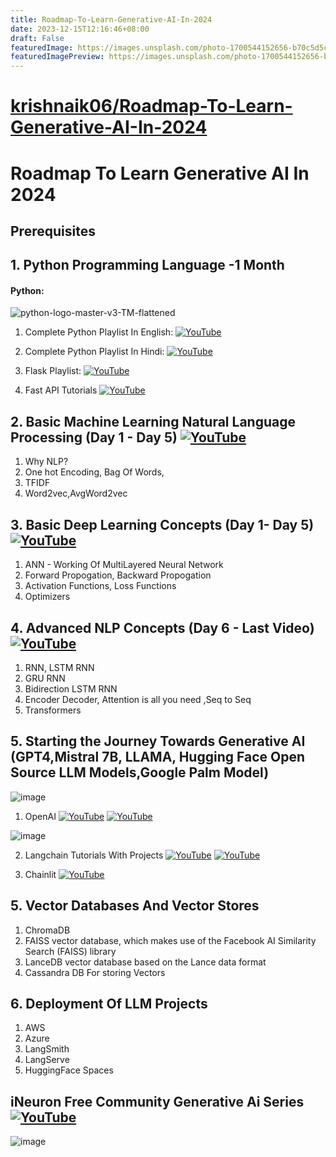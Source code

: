 ```yaml
---
title: Roadmap-To-Learn-Generative-AI-In-2024
date: 2023-12-15T12:16:46+08:00
draft: False
featuredImage: https://images.unsplash.com/photo-1700544152656-b70c5d5c698a?ixid=M3w0NjAwMjJ8MHwxfHJhbmRvbXx8fHx8fHx8fDE3MDI2MTM3NTh8&ixlib=rb-4.0.3
featuredImagePreview: https://images.unsplash.com/photo-1700544152656-b70c5d5c698a?ixid=M3w0NjAwMjJ8MHwxfHJhbmRvbXx8fHx8fHx8fDE3MDI2MTM3NTh8&ixlib=rb-4.0.3
---
```


# [krishnaik06/Roadmap-To-Learn-Generative-AI-In-2024](https://github.com/krishnaik06/Roadmap-To-Learn-Generative-AI-In-2024)

# Roadmap To Learn Generative AI In 2024

## Prerequisites

## 1. Python Programming Language -1 Month
#### Python:
![python-logo-master-v3-TM-flattened](https://user-images.githubusercontent.com/20041231/211717885-0b1e049b-f5b3-457d-ba7a-9345ec3aa39c.png)

1. Complete Python Playlist In English: [![YouTube](https://img.shields.io/badge/YouTube-Video-green)](https://www.youtube.com/watch?v=bPrmA1SEN2k&list=PLZoTAELRMXVNUL99R4bDlVYsncUNvwUBB)

2. Complete Python Playlist In Hindi:   [![YouTube](https://img.shields.io/badge/YouTube-Video-green)](https://www.youtube.com/watch?v=MJd9d9Mpxg0&list=PLTDARY42LDV4qqiJd1Z1tShm3mp9-rP4v)

3. Flask Playlist:    [![YouTube](https://img.shields.io/badge/YouTube-Video-green)](https://www.youtube.com/watch?v=4L_xAWDRs7w&list=PLZoTAELRMXVPBaLN3e-uoVRR9hlRFRfUc)

4. Fast API Tutorials [![YouTube](https://img.shields.io/badge/YouTube-Video-green)](https://www.youtube.com/watch?v=WU65u9d-97c&list=PLZoTAELRMXVPgsojPOHF9i0u2L83-m9P7)

## 2. Basic Machine Learning Natural Language Processing (Day 1 - Day 5) [![YouTube](https://img.shields.io/badge/YouTube-Video-green)](https://www.youtube.com/watch?v=w3coRFpyddQ&list=PLZoTAELRMXVNNrHSKv36Lr3_156yCo6Nn)
1. Why NLP?
2. One hot Encoding, Bag Of Words,
3. TFIDF
4. Word2vec,AvgWord2vec

## 3. Basic Deep Learning Concepts (Day 1- Day 5) [![YouTube](https://img.shields.io/badge/YouTube-Video-green)](https://www.youtube.com/watch?v=8arGWdq_KL0&list=PLZoTAELRMXVPiyueAqA_eQnsycC_DSBns)

1. ANN - Working Of MultiLayered Neural Network
2. Forward Propogation, Backward Propogation
3. Activation Functions, Loss Functions
4. Optimizers

## 4. Advanced NLP Concepts (Day 6 - Last Video) [![YouTube](https://img.shields.io/badge/YouTube-Video-green)](https://www.youtube.com/watch?v=ZwYtqTaZ2io&list=PLZoTAELRMXVNNrHSKv36Lr3_156yCo6Nn&index=8)
1. RNN, LSTM RNN
2. GRU RNN
3. Bidirection LSTM RNN
4. Encoder Decoder, Attention is all you need ,Seq to Seq 
5. Transformers

## 5. Starting the Journey Towards Generative AI (GPT4,Mistral 7B, LLAMA, Hugging Face Open Source LLM Models,Google Palm Model)
![image](https://github.com/krishnaik06/Roadmap-To-Learn-Generative-AI-In-2024/assets/20041231/ebaa03ec-4370-4ea0-989d-5314370cd2da)

1. OpenAI [![YouTube](https://img.shields.io/badge/documentation-link-green)](https://platform.openai.com/docs/introduction) [![YouTube](https://img.shields.io/badge/YouTube-Video-red)](https://www.youtube.com/watch?v=CbpsDMwFG2g&list=PLZoTAELRMXVMTWGW9iS45ZTcMsntos6VO)

![image](https://github.com/krishnaik06/Roadmap-To-Learn-Generative-AI-In-2024/assets/20041231/986bc005-e6c3-4f41-b678-82e0c0c2aa4a)


2. Langchain Tutorials With Projects [![YouTube](https://img.shields.io/badge/documentation-link-green)](https://python.langchain.com/docs/get_started/introduction) [![YouTube](https://img.shields.io/badge/YouTube-Video-red)](https://www.youtube.com/watch?v=4O1rs7mrNDo&list=PLZoTAELRMXVORE4VF7WQ_fAl0L1Gljtar)

3. Chainlit [![YouTube](https://img.shields.io/badge/documentation-link-green)](https://docs.chainlit.io/get-started/overview)

## 5. Vector Databases And Vector Stores

1. ChromaDB
2. FAISS vector database, which makes use of the Facebook AI Similarity Search (FAISS) library
3. LanceDB vector database based on the Lance data format
4. Cassandra DB For storing Vectors

## 6. Deployment Of LLM Projects

1. AWS
2. Azure
3. LangSmith
4. LangServe
5. HuggingFace Spaces

## iNeuron Free Community Generative Ai Series [![YouTube](https://img.shields.io/badge/freecourse-link-green)](https://ineuron.ai/course/generative-ai-community-edition-hinglish)
![image](https://github.com/krishnaik06/Roadmap-To-Learn-Generative-AI-In-2024/assets/20041231/e96eddca-5e19-45b3-8beb-bf95a80cc4db)







